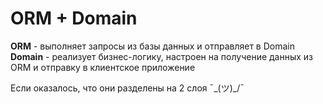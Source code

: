 # ORM + Domain
**ORM** - выполняет запросы из базы данных и отправляет в Domain
**Domain** - реализует бизнес-логику, настроен на получение данных из ORM и отправку в клиентское приложение

Если оказалось, что они разделены на 2 слоя
¯\_(ツ)_/¯